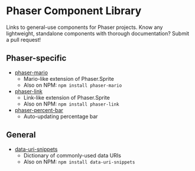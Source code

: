 # Phaser Component Library
Links to general-use components for Phaser projects. Know any lightweight, standalone components with thorough documentation? Submit a pull request!

## Phaser-specific

* [phaser-mario](https://github.com/SaFrMo/phaser-mario)
	* Mario-like extension of Phaser.Sprite
	* Also on NPM: `npm install phaser-mario`
* [phaser-link](https://github.com/SaFrMo/phaser-link)
	* Link-like extension of Phaser.Sprite
	* Also on NPM: `npm install phaser-link`
* [phaser-percent-bar](https://github.com/SaFrMo/phaser-percent-bar)
	* Auto-updating percentage bar

## General

* [data-uri-snippets](https://github.com/SaFrMo/data-uri-snippets)
	* Dictionary of commonly-used data URIs
	* Also on NPM: `npm install data-uri-snippets`
